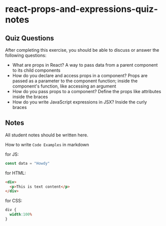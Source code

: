 # react-props-and-expressions-quiz-notes

## Quiz Questions

After completing this exercise, you should be able to discuss or answer the following questions:

- What are props in React?
A way to pass data from a parent component to its child components
- How do you declare and access props in a component?
Props are passed as a parameter to the component function; inside the component's function, like accessing an argument
- How do you pass props to a component?
Define the props like attributes inside the braces
- How do you write JavaScript expressions in JSX?
Inside the curly braces

## Notes

All student notes should be written here.


How to write `Code Examples` in markdown

for JS:
```javascript
const data = "Howdy"
```

for HTML:
```html
<div>
  <p>This is text content</p>
</div>
```

for CSS:
```css
div {
  width:100%
}
```
